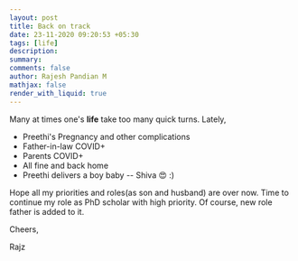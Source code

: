 ```yaml
---
layout: post
title: Back on track
date: 23-11-2020 09:20:53 +05:30
tags: [life]
description:
summary:
comments: false
author: Rajesh Pandian M
mathjax: false
render_with_liquid: true
---
```


Many at times one's **life** take too many quick turns. Lately,
- Preethi's Pregnancy and other complications
- Father-in-law COVID+
- Parents COVID+
- All fine and back home
- Preethi delivers a boy baby -- Shiva :heart_eyes: :)

Hope all my priorities and roles(as son and husband) are over now. Time
to continue my role as PhD scholar with high priority.
Of course, new role father is added to it.


Cheers,

Rajz
